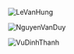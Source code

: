 
![LeVanHung](https://user-images.githubusercontent.com/65001663/94793043-142ff680-0404-11eb-8985-ffca7c2b517b.gif)

![NguyenVanDuy](https://user-images.githubusercontent.com/65001663/94794294-dcc24980-0405-11eb-9e07-11d500147593.gif)

![VuDinhThanh](https://user-images.githubusercontent.com/65001663/94794600-4cd0cf80-0406-11eb-9ca1-75330aa8cb20.gif)
